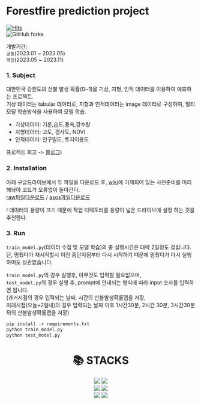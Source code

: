 # Forestfire prediction project
[![Hits](https://hits.seeyoufarm.com/api/count/incr/badge.svg?url=https%3A%2F%2Fgithub.com%2FBae-ChangHyun%2FForestfire-predict%2Fblob%2Fmain%2FREADME.md&count_bg=%2379C83D&title_bg=%23555555&icon=&icon_color=%23E7E7E7&title=hits&edge_flat=false)](https://hits.seeyoufarm.com) <br>
<img alt="GitHub forks" src="https://img.shields.io/github/forks/Bae-ChangHyun/Forestfire-predict--multimodal">




개발기간: <br>
`공동`(2023.01 ~ 2023.05) <br>
`개인`(2023.05 ~ 2023.11)

### 1. Subject <br>
대한민국 강원도의 산불 발생 확률(0~1)을 기상, 지형, 인적 데이터를 이용하여 예측하는 프로젝트.<br>
기상 데이터는 tabular 데이터로, 지형과 인적데이터는 image 데이터로 구성하여, 멀티모달 학습방식을 사용하여 모델 학습.<br>

- 기상데이터: 기온,습도,풍속,강수량<br>
- 지형데이터: 고도, 경사도, NDVI<br>
- 인적데이터: 인구밀도, 토지이용도<br>

프로젝트 회고 -> [블로그](https://changsroad.tistory.com/category/%ED%94%84%EB%A1%9C%EC%A0%9D%ED%8A%B8/%EC%82%B0%EB%B6%88%20%EB%B0%9C%EC%83%9D%20%EC%98%88%EC%B8%A1))

### 2. Installation <br>

아래 구글드라이브에서 두 파일을 다운로드 후, [wiki](https://github.com/Bae-ChangHyun/Forestfire-predict/wiki/Simple-Code-discription)에 기재되어 있는 사전준비를 미리 해놔야 코드가 오류없이 돌아간다.<br>
[raw파일다운로드](https://drive.google.com/file/d/1Kew7kQTDRqo_X_-T-rW06XjGvHvlBEMm/view?usp=drive_link) / 
[asos파일다운로드](https://drive.google.com/file/d/1KfERjVehpwHckMcY6gKZHB8tRyKIegVM/view?usp=drive_link)  <br>

! 데이터의 용량이 크기 때문에 작업 디렉토리를 용량이 넓은 드라이브에 설정 하는 것을 추천한다.

### 3. Run <br>
`train_model.py`(데이터 수집 및 모델 학습)의 총 실행시간은 대략 2일정도 걸립니다. <br>
단, 멈췄다가 재시작할시 이전 중단지점부터 다시 시작하기 때문에 멈췄다가 다시 실행하여도 상관없습니다. <br>

`train_model.py`의 경우 실행후, 아무것도 입력할 필요없으며, <br>
`test_model.py`의 경우 실행 후, prompt에 안내되는 형식에 따라 input 숫자를 입력하면 됩니다. <br>
(과거시점의 경우 입력되는 날짜, 시간의 산불발생확률맵을 저장, <br> 미래시점(오늘+2일내)의 경우 입력되는 날짜 이후 1시간30분, 2시간 30분, 3시간30분 뒤의 산불발생확률맵을 저장) <br>

```python
pip install -r requirements.txt
python train_model.py
python test_model.py
```
<div align=center><h1>📚 STACKS</h1></div>

<div align=center> 
  <img src="https://img.shields.io/badge/python-3776AB?style=for-the-badge&logo=python&logoColor=white">
  <img src="https://img.shields.io/badge/tensorflow-FF6F00?style=for-the-badge&logo=tensorflow&logoColor=white">
  <br>
  <img src="https://img.shields.io/badge/github-181717?style=for-the-badge&logo=github&logoColor=white">
  <img src="https://img.shields.io/badge/git-F05032?style=for-the-badge&logo=git&logoColor=white">
  <br>
  <img src="https://img.shields.io/badge/qgis-589632?style=for-the-badge&logo=qgis&logoColor=white">
  <img src="https://img.shields.io/badge/gdal-5CAE58?style=for-the-badge&logo=gdal&logoColor=white">
  <br>
</div>
